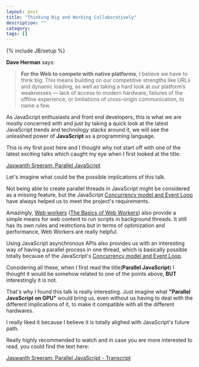 ```yaml
---
layout: post
title: "Thinking Big and Working Collaboratively"
description: ""
category: 
tags: []
---
```

{% include JB/setup %}

**Dave Herman** says:

> **For the Web to compete with native platforms**, I believe we have to think big. This means building on our competitive strengths like URLs and dynamic loading, as well as taking a hard look at our platform’s weaknesses — lack of access to modern hardware, failures of the offline experience, or limitations of cross-origin communication, to name a few.

As JavaScript enthusiasts and front end developers, this is what we are mostly concerned with and just by taking a quick look at the latest JavaScript trends and technology stacks around it, we will see the unleashed power of **JavaScript** as a programming language.

This is my first post here and I thought why not start off with one of the latest exciting talks which caught my eye when I first looked at the title:

[Jaswanth Sreeram: Parallel JavaScript](https://www.youtube.com/watch?v=Ls27mCiYsQo)

Let's imagine what could be the possible implications of this talk.

Not being able to create parallel threads in JavaScript might be considered as a missing feature, but the JavaScript [Concurrency model and Event Loop](https://developer.mozilla.org/en-US/docs/Web/JavaScript/Guide/EventLoop) have always helped us to meet the project's requirements.

Amazingly, [Web workers](https://developer.mozilla.org/en-US/docs/Web/Guide/Performance/Using_web_workers) ([The Basics of Web Workers](http://www.html5rocks.com/en/tutorials/workers/basics/#toc-enviornment-subworkers)) also provide a simple means for web content to run scripts in background threads. It still has its own rules and restrctions but in terms of optimization and performance, Web Workers are really helpful.

Using JavaScript asynchronous APIs also provides us with an interesting way of having a parallel process in one thread, which is basically possible totally because of the JavaScript's [Concurrency model and Event Loop](https://developer.mozilla.org/en-US/docs/Web/JavaScript/Guide/EventLoop).

Considering all these, when I first read the title(**Parallel JavaScript**) I thought it would be somehow related to one of the points above, **BUT** interestingly it is not.

That's why I found this talk is really interesting. Just imagine what **"Parallel JavaScript on GPU"** would bring us, even without us having to deal with the different implications of it, to make it compatible with all the different hardwares.

I really liked it because I believe it is totally alighed with JavaScript's future path.

Really highly recommended to watch and in case you are more interested to read, you could find the text here:

[Jaswanth Sreeram: Parallel JavaScript - Transcript](http://2014.jsconf.eu/speakers/jaswanth-sreeram-parallel-javascript.html)